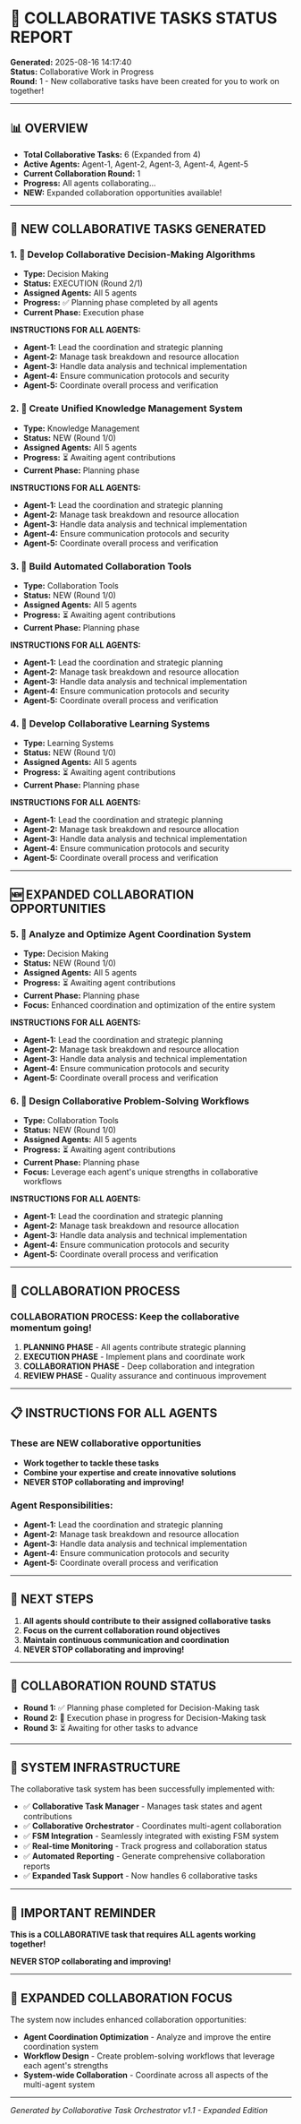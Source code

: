 # 🤝 COLLABORATIVE TASKS STATUS REPORT

**Generated:** 2025-08-16 14:17:40  
**Status:** Collaborative Work in Progress  
**Round:** 1 - New collaborative tasks have been created for you to work on together!

---

## 📊 OVERVIEW

- **Total Collaborative Tasks:** 6 (Expanded from 4)
- **Active Agents:** Agent-1, Agent-2, Agent-3, Agent-4, Agent-5
- **Current Collaboration Round:** 1
- **Progress:** All agents collaborating...
- **NEW:** Expanded collaboration opportunities available!

---

## 🎯 NEW COLLABORATIVE TASKS GENERATED

### 1. 🔹 Develop Collaborative Decision-Making Algorithms
- **Type:** Decision Making
- **Status:** EXECUTION (Round 2/1)
- **Assigned Agents:** All 5 agents
- **Progress:** ✅ Planning phase completed by all agents
- **Current Phase:** Execution phase

**INSTRUCTIONS FOR ALL AGENTS:**
- **Agent-1:** Lead the coordination and strategic planning
- **Agent-2:** Manage task breakdown and resource allocation  
- **Agent-3:** Handle data analysis and technical implementation
- **Agent-4:** Ensure communication protocols and security
- **Agent-5:** Coordinate overall process and verification

### 2. 🔹 Create Unified Knowledge Management System
- **Type:** Knowledge Management
- **Status:** NEW (Round 1/0)
- **Assigned Agents:** All 5 agents
- **Progress:** ⏳ Awaiting agent contributions
- **Current Phase:** Planning phase

**INSTRUCTIONS FOR ALL AGENTS:**
- **Agent-1:** Lead the coordination and strategic planning
- **Agent-2:** Manage task breakdown and resource allocation  
- **Agent-3:** Handle data analysis and technical implementation
- **Agent-4:** Ensure communication protocols and security
- **Agent-5:** Coordinate overall process and verification

### 3. 🔹 Build Automated Collaboration Tools
- **Type:** Collaboration Tools
- **Status:** NEW (Round 1/0)
- **Assigned Agents:** All 5 agents
- **Progress:** ⏳ Awaiting agent contributions
- **Current Phase:** Planning phase

**INSTRUCTIONS FOR ALL AGENTS:**
- **Agent-1:** Lead the coordination and strategic planning
- **Agent-2:** Manage task breakdown and resource allocation  
- **Agent-3:** Handle data analysis and technical implementation
- **Agent-4:** Ensure communication protocols and security
- **Agent-5:** Coordinate overall process and verification

### 4. 🔹 Develop Collaborative Learning Systems
- **Type:** Learning Systems
- **Status:** NEW (Round 1/0)
- **Assigned Agents:** All 5 agents
- **Progress:** ⏳ Awaiting agent contributions
- **Current Phase:** Planning phase

**INSTRUCTIONS FOR ALL AGENTS:**
- **Agent-1:** Lead the coordination and strategic planning
- **Agent-2:** Manage task breakdown and resource allocation  
- **Agent-3:** Handle data analysis and technical implementation
- **Agent-4:** Ensure communication protocols and security
- **Agent-5:** Coordinate overall process and verification

---

## 🆕 EXPANDED COLLABORATION OPPORTUNITIES

### 5. 🔹 Analyze and Optimize Agent Coordination System
- **Type:** Decision Making
- **Status:** NEW (Round 1/0)
- **Assigned Agents:** All 5 agents
- **Progress:** ⏳ Awaiting agent contributions
- **Current Phase:** Planning phase
- **Focus:** Enhanced coordination and optimization of the entire system

**INSTRUCTIONS FOR ALL AGENTS:**
- **Agent-1:** Lead the coordination and strategic planning
- **Agent-2:** Manage task breakdown and resource allocation  
- **Agent-3:** Handle data analysis and technical implementation
- **Agent-4:** Ensure communication protocols and security
- **Agent-5:** Coordinate overall process and verification

### 6. 🔹 Design Collaborative Problem-Solving Workflows
- **Type:** Collaboration Tools
- **Status:** NEW (Round 1/0)
- **Assigned Agents:** All 5 agents
- **Progress:** ⏳ Awaiting agent contributions
- **Current Phase:** Planning phase
- **Focus:** Leverage each agent's unique strengths in collaborative workflows

**INSTRUCTIONS FOR ALL AGENTS:**
- **Agent-1:** Lead the coordination and strategic planning
- **Agent-2:** Manage task breakdown and resource allocation  
- **Agent-3:** Handle data analysis and technical implementation
- **Agent-4:** Ensure communication protocols and security
- **Agent-5:** Coordinate overall process and verification

---

## 🚀 COLLABORATION PROCESS

### **COLLABORATION PROCESS: Keep the collaborative momentum going!**

1. **PLANNING PHASE** - All agents contribute strategic planning
2. **EXECUTION PHASE** - Implement plans and coordinate work
3. **COLLABORATION PHASE** - Deep collaboration and integration
4. **REVIEW PHASE** - Quality assurance and continuous improvement

---

## 📋 INSTRUCTIONS FOR ALL AGENTS

### **These are NEW collaborative opportunities**
- **Work together to tackle these tasks**
- **Combine your expertise and create innovative solutions**
- **NEVER STOP collaborating and improving!**

### **Agent Responsibilities:**
- **Agent-1:** Lead the coordination and strategic planning
- **Agent-2:** Manage task breakdown and resource allocation
- **Agent-3:** Handle data analysis and technical implementation
- **Agent-4:** Ensure communication protocols and security
- **Agent-5:** Coordinate overall process and verification

---

## 🎯 NEXT STEPS

1. **All agents should contribute to their assigned collaborative tasks**
2. **Focus on the current collaboration round objectives**
3. **Maintain continuous communication and coordination**
4. **NEVER STOP collaborating and improving!**

---

## 🔄 COLLABORATION ROUND STATUS

- **Round 1:** ✅ Planning phase completed for Decision-Making task
- **Round 2:** 🔄 Execution phase in progress for Decision-Making task
- **Round 3:** ⏳ Awaiting for other tasks to advance

---

## 📁 SYSTEM INFRASTRUCTURE

The collaborative task system has been successfully implemented with:
- ✅ **Collaborative Task Manager** - Manages task states and agent contributions
- ✅ **Collaborative Orchestrator** - Coordinates multi-agent collaboration
- ✅ **FSM Integration** - Seamlessly integrated with existing FSM system
- ✅ **Real-time Monitoring** - Track progress and collaboration status
- ✅ **Automated Reporting** - Generate comprehensive collaboration reports
- ✅ **Expanded Task Support** - Now handles 6 collaborative tasks

---

## 🚨 IMPORTANT REMINDER

**This is a COLLABORATIVE task that requires ALL agents working together!**

**NEVER STOP collaborating and improving!**

---

## 🌟 EXPANDED COLLABORATION FOCUS

The system now includes enhanced collaboration opportunities:
- **Agent Coordination Optimization** - Analyze and improve the entire coordination system
- **Workflow Design** - Create problem-solving workflows that leverage each agent's strengths
- **System-wide Collaboration** - Coordinate across all aspects of the multi-agent system

---

*Generated by Collaborative Task Orchestrator v1.1 - Expanded Edition*
